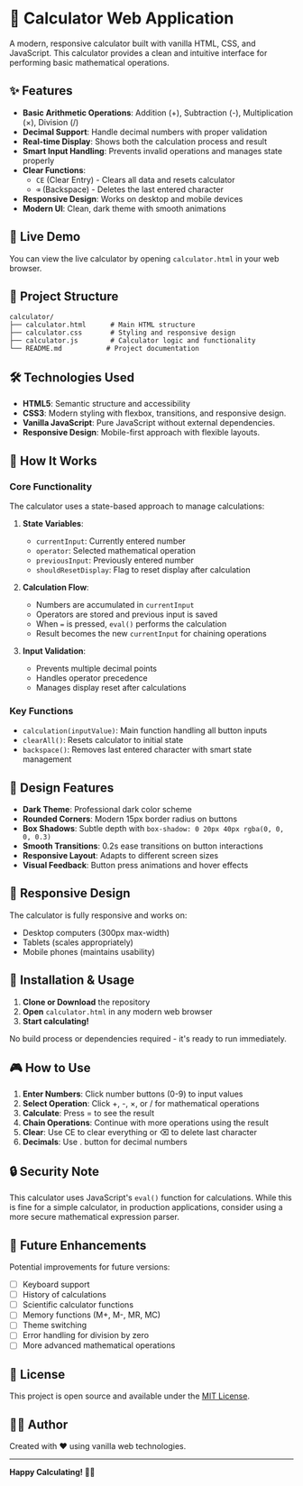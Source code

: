 # 🧮 Calculator Web Application

A modern, responsive calculator built with vanilla HTML, CSS, and JavaScript. This calculator provides a clean and intuitive interface for performing basic mathematical operations.

## ✨ Features

- **Basic Arithmetic Operations**: Addition (+), Subtraction (-), Multiplication (×), Division (/)
- **Decimal Support**: Handle decimal numbers with proper validation
- **Real-time Display**: Shows both the calculation process and result
- **Smart Input Handling**: Prevents invalid operations and manages state properly
- **Clear Functions**: 
  - `CE` (Clear Entry) - Clears all data and resets calculator
  - `⌫` (Backspace) - Deletes the last entered character
- **Responsive Design**: Works on desktop and mobile devices
- **Modern UI**: Clean, dark theme with smooth animations

## 🚀 Live Demo

You can view the live calculator by opening `calculator.html` in your web browser.

## 📁 Project Structure

```
calculator/
├── calculator.html      # Main HTML structure
├── calculator.css       # Styling and responsive design
├── calculator.js        # Calculator logic and functionality
└── README.md           # Project documentation
```

## 🛠️ Technologies Used

- **HTML5**: Semantic structure and accessibility
- **CSS3**: Modern styling with flexbox, transitions, and responsive design.
- **Vanilla JavaScript**: Pure JavaScript without external dependencies.
- **Responsive Design**: Mobile-first approach with flexible layouts.

## 🎯 How It Works

### Core Functionality

The calculator uses a state-based approach to manage calculations:

1. **State Variables**:
   - `currentInput`: Currently entered number
   - `operator`: Selected mathematical operation
   - `previousInput`: Previously entered number
   - `shouldResetDisplay`: Flag to reset display after calculation

2. **Calculation Flow**:
   - Numbers are accumulated in `currentInput`
   - Operators are stored and previous input is saved
   - When `=` is pressed, `eval()` performs the calculation
   - Result becomes the new `currentInput` for chaining operations

3. **Input Validation**:
   - Prevents multiple decimal points
   - Handles operator precedence
   - Manages display reset after calculations

### Key Functions

- `calculation(inputValue)`: Main function handling all button inputs
- `clearAll()`: Resets calculator to initial state
- `backspace()`: Removes last entered character with smart state management

## 🎨 Design Features

- **Dark Theme**: Professional dark color scheme
- **Rounded Corners**: Modern 15px border radius on buttons
- **Box Shadows**: Subtle depth with `box-shadow: 0 20px 40px rgba(0, 0, 0, 0.3)`
- **Smooth Transitions**: 0.2s ease transitions on button interactions
- **Responsive Layout**: Adapts to different screen sizes
- **Visual Feedback**: Button press animations and hover effects

## 📱 Responsive Design

The calculator is fully responsive and works on:
- Desktop computers (300px max-width)
- Tablets (scales appropriately)
- Mobile phones (maintains usability)

## 🔧 Installation & Usage

1. **Clone or Download** the repository
2. **Open** `calculator.html` in any modern web browser
3. **Start calculating!**

No build process or dependencies required - it's ready to run immediately.

## 🎮 How to Use

1. **Enter Numbers**: Click number buttons (0-9) to input values
2. **Select Operation**: Click +, -, ×, or / for mathematical operations
3. **Calculate**: Press = to see the result
4. **Chain Operations**: Continue with more operations using the result
5. **Clear**: Use CE to clear everything or ⌫ to delete last character
6. **Decimals**: Use . button for decimal numbers

## 🔒 Security Note

This calculator uses JavaScript's `eval()` function for calculations. While this is fine for a simple calculator, in production applications, consider using a more secure mathematical expression parser.

## 🚀 Future Enhancements

Potential improvements for future versions:
- [ ] Keyboard support
- [ ] History of calculations
- [ ] Scientific calculator functions
- [ ] Memory functions (M+, M-, MR, MC)
- [ ] Theme switching
- [ ] Error handling for division by zero
- [ ] More advanced mathematical operations

## 📄 License

This project is open source and available under the [MIT License](LICENSE).

## 👨‍💻 Author

Created with ❤️ using vanilla web technologies.

---

**Happy Calculating! 🧮✨**
